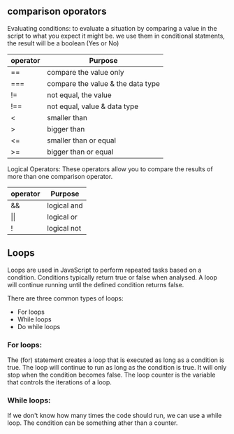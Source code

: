 ## comparison oporators

Evaluating conditions: to evaluate a situation by comparing a value in the script to what you expect it might be. 
we use them in conditional statments, the result will be a boolean (Yes or No)



| operator    | Purpose                          |
|-------------|----------------------------------|
|    ==       | compare the value only           |
|    ===      | compare the value & the data type|
|    !=       | not equal, the value             |
|    !==      | not equal, value & data type     |
|    <        | smaller than                     |
|    >        | bigger than                      |
|    <=       | smaller than or equal            |
|    >=       | bigger than or equal             |


Logical Operators: These operators allow you to compare the results of more than one comparison operator.

| operator    |   Purpose    |
|-------------|--------------|
|     &&      | logical and  |
|     \|\|    | logical or   |
|      !      | logical not  |




## Loops

Loops are used in JavaScript to perform repeated tasks based on a condition. Conditions typically return true or false when analysed. A loop will continue running until the defined condition returns false.

There are three common types of loops:
- For loops
- While loops 
- Do while loops 

### For loops: 
The (for) statement creates a loop that is executed as long as a condition is true. The loop will continue to run as long as the condition is true. It will only stop when the condition becomes false. The loop counter is the variable that controls the iterations of a loop.

### While loops:
If we don't know how many times the code should run, we can use a while loop. The condition can be something ather than a counter. 



 







